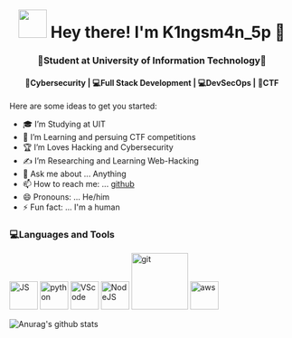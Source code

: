 <h1 align="center"> <img src="https://media.discordapp.net/attachments/871393677304553473/896455328420479026/77631-bee-lounging.gif" width="50"> Hey there! I'm K1ngsm4n_5p 👋 </img> </h1>
<h3 align="center">🏫Student at University of Information Technology🏫</h3>
<h4 align="center">🔐Cybersecurity | 💻Full Stack Development | 💻DevSecOps | 🚩CTF</h4>
Here are some ideas to get you started:

- 🎓 I’m Studying at UIT
- 🌱 I’m Learning and persuing CTF competitions
- 🏆 I’m Loves Hacking and Cybersecurity 
- ✍️ I’m Researching and Learning Web-Hacking 
- 💬 Ask me about ... Anything
- 📫 How to reach me: ... [github](https://github.com/phuocem201) 
- 😄 Pronouns: ... He/him
- ⚡ Fun fact: ... I'm a human

### 💻Languages and Tools
<div>
  <img src="https://media3.giphy.com/media/ln7z2eWriiQAllfVcn/200w.webp" alt="JS" width="50"></img>
  <img src="https://i.giphy.com/media/LMt9638dO8dftAjtco/200.webp" alt="python" width="50"></img>
  <img src="https://i.giphy.com/media/IdyAQJVN2kVPNUrojM/200.webp" alt="VScode" width="50"></img>
  <img src="https://media3.giphy.com/media/kdFc8fubgS31b8DsVu/giphy.webp" alt="NodeJS" width="50"></img>
  <img src="https://media.giphy.com/media/kH1DBkPNyZPOk0BxrM/giphy.gif" alt="git" width="100"></img>
  <img src="https://cdn.svgporn.com/logos/aws.svg" alt="aws" width="50"></img>
</div>


![Anurag's github stats](https://github-readme-stats.vercel.app/api?username=phuocem201&show_icons=true&theme=radical)

